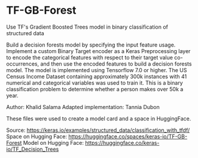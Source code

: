 # TF-GB-Forest

Use TF's Gradient Boosted Trees model in binary classification of structured data 

Build a decision forests model by specifying the input feature usage.
Implement a custom Binary Target encoder as a Keras Preprocessing layer to encode the categorical features with respect to their target value co-occurrences, and then use the encoded features to build a decision forests model.
The model is implemented using Tensorflow 7.0 or higher. The US Census Income Dataset containing approximately 300k instances with 41 numerical and categorical variables was used to train it. This is a binary classification problem to determine whether a person makes over 50k a year.

Author: Khalid Salama
Adapted implementation: Tannia Dubon



These files were used to create a model card and a space in HuggingFace. 

Source: https://keras.io/examples/structured_data/classification_with_tfdf/
Space on Hugging Face: https://huggingface.co/spaces/keras-io/TF-GB-Forest
Model on Hugging Face: https://huggingface.co/keras-io/TF_Decision_Trees

